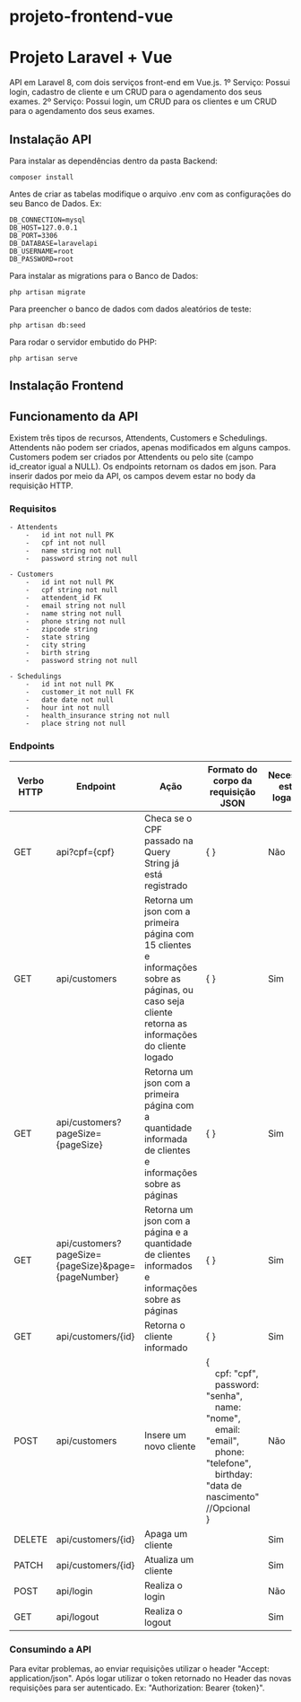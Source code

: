 ﻿# projeto-frontend-vue

# Projeto Laravel + Vue

API em Laravel 8, com dois serviços front-end em Vue.js.
1º Serviço: Possui login, cadastro de cliente e um CRUD para o agendamento dos seus exames.
2º Serviço: Possui login, um CRUD para os clientes e um CRUD para o agendamento dos seus exames. 

## Instalação API

Para instalar as dependências dentro da pasta Backend:
```
composer install
``` 

Antes de criar as tabelas modifique o arquivo .env com as configurações do seu Banco de Dados.
Ex:
```
DB_CONNECTION=mysql
DB_HOST=127.0.0.1
DB_PORT=3306
DB_DATABASE=laravelapi
DB_USERNAME=root
DB_PASSWORD=root
```

Para instalar as migrations para o Banco de Dados:
```
php artisan migrate
```

Para preencher o banco de dados com dados aleatórios de teste:
```
php artisan db:seed
```

Para rodar o servidor embutido do PHP:
```
php artisan serve
```

## Instalação Frontend

## Funcionamento da API

Existem três tipos de recursos, Attendents, Customers e Schedulings. Attendents não podem ser criados, apenas modificados em alguns campos. Customers podem ser criados por Attendents ou pelo site (campo id_creator igual a NULL).  Os endpoints retornam os dados em json. Para inserir dados por meio da API, os campos devem estar no body da requisição HTTP.

### Requisitos
    - Attendents
        -   id int not null PK
        -   cpf int not null
        -   name string not null
        -   password string not null

    - Customers
        -   id int not null PK
        -   cpf string not null
        -   attendent_id FK
        -   email string not null
        -   name string not null
        -   phone string not null
        -   zipcode string
        -   state string
        -   city string
        -   birth string
        -   password string not null

    - Schedulings
        -   id int not null PK
        -   customer_it not null FK
        -   date date not null
        -   hour int not null
        -   health_insurance string not null
        -   place string not null

### Endpoints

| Verbo HTTP | Endpoint | Ação | Formato do corpo da requisição JSON | Necessita estar logado? | Perfil |
| --- | --- | --- | --- | --- | --- |
| GET | api?cpf={cpf} | Checa se o CPF passado na Query String já está registrado | { } | Não | Público |
| GET | api/customers | Retorna um json com a primeira página com 15 clientes e informações sobre as páginas, ou caso seja cliente retorna as informações do cliente logado | { } | Sim | Atendente |
| GET | api/customers?pageSize={pageSize} | Retorna um json com a primeira página com a quantidade informada de clientes e informações sobre as páginas | { } | Sim | Atendente |
| GET | api/customers?pageSize={pageSize}&page={pageNumber} | Retorna um json com a página e a quantidade de clientes informados e informações sobre as páginas | { } | Sim | Atendente |
| GET | api/customers/{id} | Retorna o cliente informado | { } | Sim | Atendente/Cliente |
| POST | api/customers | Insere um novo cliente | {<br>&emsp;cpf: "cpf",<br>&emsp;password: "senha",<br>&emsp;name: "nome",<br>&emsp;email: "email",<br>&emsp;phone: "telefone",<br>&emsp;birthday: "data de nascimento" //Opcional<br>} | Não | Público/Atendente |
| DELETE | api/customers/{id} | Apaga um cliente | | Sim | Atendente |
| PATCH | api/customers/{id} | Atualiza um cliente | | Sim | Atendente |
| POST | api/login | Realiza o login | | Não | Público |
| GET | api/logout | Realiza o logout | | Sim | Atendente\Cliente |

### Consumindo a API

Para evitar problemas, ao enviar requisições utilizar o header "Accept: application/json". Após logar utilizar o token retornado no Header das novas requisições para ser autenticado. Ex: "Authorization: Bearer {token}".
